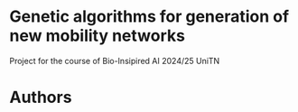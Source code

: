 # Genetic algorithms for generation of new mobility networks
Project for the course of Bio-Insipired AI 2024/25 UniTN

# Authors
<!-- - [Mattia Rigon]() -->